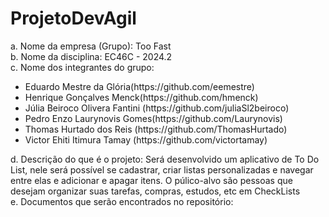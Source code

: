 # ProjetoDevAgil

a. Nome da empresa (Grupo): Too Fast <br>
b. Nome da disciplina: EC46C - 2024.2 <br>
c. Nome dos integrantes do grupo: 

<ul>
<li> Eduardo Mestre da Glória(https://github.com/eemestre) </li> 
<li> Henrique Gonçalves Menck(https://github.com/hmenck) </li> 
<li> Júlia Beiroco Olivera Fantini (https://github.com/juliaSl2beiroco) </li> 
<li> Pedro Enzo Laurynovis Gomes(https://github.com/Laurynovis) </li> 
<li> Thomas Hurtado dos Reis (https://github.com/ThomasHurtado) </li>
<li> Victor Ehiti Itimura Tamay (https://github.com/victortamay) </li>
</ul>

d. Descrição do que é o projeto: Será desenvolvido um aplicativo de To Do List, nele será possível se cadastrar, criar listas personalizadas e navegar entre elas e adicionar e apagar itens. O púlico-alvo são pessoas que desejam organizar suas tarefas, compras, estudos, etc em CheckLists <br>
e. Documentos que serão encontrados no repositório: <br>
